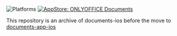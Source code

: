 ![Platforms](https://img.shields.io/badge/Platforms-iOS-lightgrey.svg)
[![AppStore: ONLYOFFICE Documents](https://img.shields.io/badge/documents--ios-6.1.1-blue.svg?style=flat)](https://itunes.apple.com/app/onlyoffice-documents/id944896972)

This repository is an archive of documents-ios before the move to [documents-app-ios](https://github.com/ONLYOFFICE/documents-app-ios)
